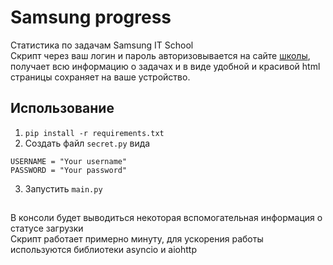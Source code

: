 # Samsung progress
Статистика по задачам Samsung IT School  
Скрипт через ваш логин и пароль авторизовывается на сайте [школы](https://myitschool.ru/edu), получает всю информацию о задачах и в виде удобной и красивой html страницы сохраняет на ваше устройство.  
  
## Использование  
1. `pip install -r requirements.txt`  
2. Создать файл `secret.py` вида  
```
USERNAME = "Your username"
PASSWORD = "Your password"
```  
3. Запустить `main.py`  
## 
В консоли будет выводиться некоторая вспомогательная информация о статусе загрузки  
Скрипт работает примерно минуту, для ускорения работы используются библиотеки asyncio и aiohttp
